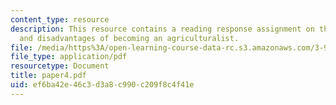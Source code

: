 ```yaml
---
content_type: resource
description: This resource contains a reading response assignment on the advantages
  and disadvantages of becoming an agriculturalist.
file: /media/https%3A/open-learning-course-data-rc.s3.amazonaws.com/3-987-human-origins-and-evolution-spring-2006/ef6ba42e46c3d3a8c990c209f8c4f41e_paper4.pdf
file_type: application/pdf
resourcetype: Document
title: paper4.pdf
uid: ef6ba42e-46c3-d3a8-c990-c209f8c4f41e
---
```

